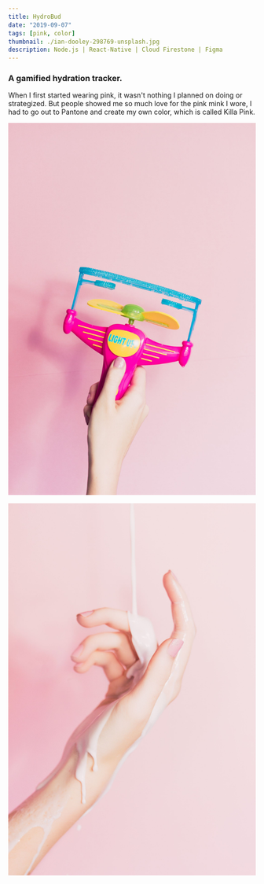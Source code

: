 ```yaml
---
title: HydroBud
date: "2019-09-07"
tags: [pink, color]
thumbnail: ./ian-dooley-298769-unsplash.jpg
description: Node.js | React-Native | Cloud Firestone | Figma
---
```


### A gamified hydration tracker.

When I first started wearing pink, it wasn't nothing I planned on doing or strategized. But people showed me so much love for the pink mink I wore, I had to go out to Pantone and create my own color, which is called Killa Pink.

![Don't stop](./ian-dooley-298771-unsplash-1.jpg)

![Don't stop](./ian-dooley-298780-unsplash-1.jpg)

